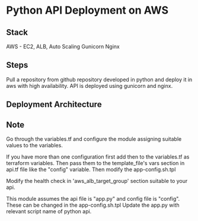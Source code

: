 # Python API Deployment on AWS


## Stack

AWS - EC2, ALB, Auto Scaling
Gunicorn
Nginx


## Steps

Pull a repository from github repository developed in python and deploy 
it in aws with high availability.
API is deployed using gunicorn and nginx.


## Deployment Architecture

	
## Note

Go through the variables.tf and configure the module assigning suitable values to the variables.

If you have more than one configuration first add then to the variables.tf as terraform variables.
Then pass them to the template_file's vars section in api.tf file like the "config" variable.
Then modify the app-config.sh.tpl

Modify the health check in 'aws_alb_target_group' section suitable to your api.

This module assumes the api file is "app.py" and config file is "config".
These can be changed in the app-config.sh.tpl
Update the app.py with relevant script name of python api.

